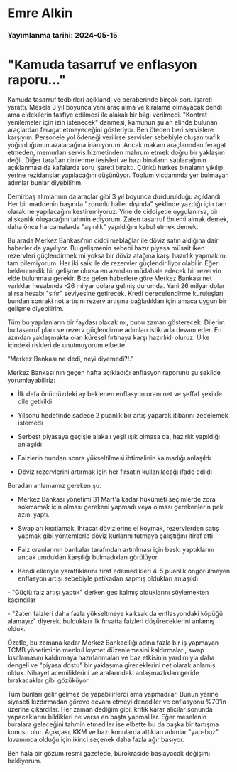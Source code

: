 # Emre Alkin

### Yayımlanma tarihi: 2024-05-15

# "Kamuda tasarruf ve enflasyon raporu…"

Kamuda tasarruf tedbirleri açıklandı ve beraberinde birçok soru işareti yarattı. Mesela 3 yıl boyunca yeni araç alma ve kiralama olmayacak dendi ama eldekilerin tasfiye edilmesi ile alakalı bir bilgi verilmedi. "Kontrat yenilemeler için izin istenecek" denmesi, kamunun şu an elinde bulunan araçlardan feragat etmeyeceğini gösteriyor. Ben öteden beri servislere karşıyım. Personele yol ödeneği verilirse servisler sebebiyle oluşan trafik yoğunluğunun azalacağına inanıyorum. Ancak makam araçlarından feragat etmeden, memurları servis hizmetinden mahrum etmek doğru bir yaklaşım değil. Diğer taraftan dinlenme tesisleri ve bazı binaların satılacağının açıklanması da kafalarda soru işareti bıraktı. Çünkü herkes binaların yıkılıp yerine rezidanslar yapılacağını düşünüyor. Toplum vicdanında yer bulmayan adımlar bunlar diyebilirim.

Demirbaş alımlarının da araçlar gibi 3 yıl boyunca durdurulduğu açıklandı. Her bir maddenin başında "zorunlu haller dışında" şeklinde yazdığı için tam olarak ne yapılacağını kestiremiyoruz. Yine de ciddiyetle uygulanırsa, bir alışkanlık oluşacağını tahmin ediyorum. Zaten tasarruf önlemi almak demek, daha önce harcamalarda "aşırılık" yapıldığını kabul etmek demek.

Bu arada Merkez Bankası'nın ciddi meblağlar ile döviz satın aldığına dair haberler de yayılıyor. Bu gelişmenin sebebi hazır piyasa müsait iken rezervleri güçlendirmek mi yoksa bir döviz atağına karşı hazırlık yapmak mı tam bilemiyorum. Her iki saik ile de rezervler güçlendiriliyor olabilir. Eğer beklenmedik bir gelişme olursa en azından müdahale edecek bir rezervin elde bulunması gerekir. Bize gelen haberlere göre Merkez Bankası net varlıklar hesabında -26 milyar dolara gelmiş durumda. Yani 26 milyar dolar alırsa hesabı "sıfır" seviyesine getirecek. Kredi derecelendirme kuruluşları bundan sonraki not artışını rezerv artışına bağladıkları için amaca uygun bir gelişme diyebilirim.

Tüm bu yapılanların bir faydası olacak mı, bunu zaman gösterecek. Dilerim bu tasarruf planı ve rezerv güçlendirme adımları istikrarla devam eder. En azından yaklaşmakta olan küresel fırtınaya karşı hazırlıklı oluruz. Ülke içindeki riskleri de unutmuyorum elbette.



“Merkez Bankası ne dedi, neyi diyemedi?!.”

Merkez Bankası'nın geçen hafta açıkladığı enflasyon raporunu şu şekilde yorumlayabiliriz:

- İlk defa önümüzdeki ay beklenen enflasyon oranı net ve şeffaf şekilde dile getirildi

- Yılsonu hedefinde sadece 2 puanlık bir artış yaparak itibarını zedelemek istemedi

- Serbest piyasaya geçişle alakalı yeşil ışık olmasa da, hazırlık yapıldığı anlaşıldı

- Faizlerin bundan sonra yükseltilmesi ihtimalinin kalmadığı anlaşıldı

- Döviz rezervlerini artırmak için her fırsatın kullanılacağı ifade edildi

Buradan anlamamız gereken şu:

- Merkez Bankası yönetimi 31 Mart'a kadar hükümeti seçimlerde zora sokmamak için olması gerekeni yapmadı veya olması gerekenlerin pek azını yaptı.

- Swapları kısıtlamak, ihracat dövizlerine el koymak, rezervlerden satış yapmak gibi yöntemlerle döviz kurlarını tutmaya çalıştığını itiraf etti

- Faiz oranlarının bankalar tarafından artırılması için baskı yaptıklarını ancak umdukları karşılığı bulmadıkları görülüyor

- Kendi elleriyle yarattıklarını itiraf edemedikleri 4-5 puanlık öngörülmeyen enflasyon artışı sebebiyle patikadan sapmış oldukları anlaşıldı

- "Güçlü faiz artışı yaptık" derken geç kalmış olduklarını söylemekten kaçındılar

- "Zaten faizleri daha fazla yükseltmeye kalksak da enflasyondaki köpüğü alamayız" diyerek, buldukları ilk fırsatta faizleri düşüreceklerini anlamış olduk.

Özetle, bu zamana kadar Merkez Bankacılığı adına fazla bir iş yapmayan TCMB yönetiminin menkul kıymet düzenlemesini kaldırmaları, swap kısıtlamasını kaldırmaya hazırlanmaları ve baz etkisinin yardımıyla daha dengeli ve "piyasa dostu" bir yaklaşıma gireceklerini net olarak anlamış olduk. Nihayet acemiliklerini ve aralarındaki anlaşmazlıkları geride bırakacaklar gibi gözüküyor.

Tüm bunları gelir gelmez de yapabilirlerdi ama yapmadılar. Bunun yerine siyaseti kızdırmadan göreve devam etmeyi denediler ve enflasyonu %70'in üzerine çıkardılar. Her zaman dediğim gibi, kritik karar alıcılar sonunda yapacaklarını bildikleri ne varsa en başta yapmalılar. Eğer meselenin buralara geleceğini tahmin etmediler ise elbette bu da başka bir tartışma konusu olur. Açıkçası, KKM ve bazı konularda attıkları adımlar "yap-boz" kıvamında olduğu için ikinci seçenek daha fazla ağır basıyor.

Ben hala bir gözüm resmi gazetede, bürokraside başlayacak değişimi bekliyorum.



